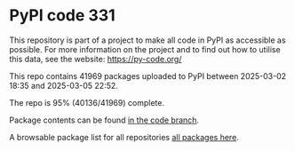 # PyPI code 331

This repository is part of a project to make all code in PyPI as accessible as possible. For more information 
on the project and to find out how to utilise this data, see the website: https://py-code.org/

This repo contains 41969 packages uploaded to PyPI between 
2025-03-02 18:35 and 2025-03-05 22:52.

The repo is 95% (40136/41969) complete.

Package contents can be found [in the code branch](https://github.com/pypi-data/pypi-mirror-331/tree/code/packages).

A browsable package list for all repositories [all packages here](https://py-code.org/repositories/pypi-mirror-331).


